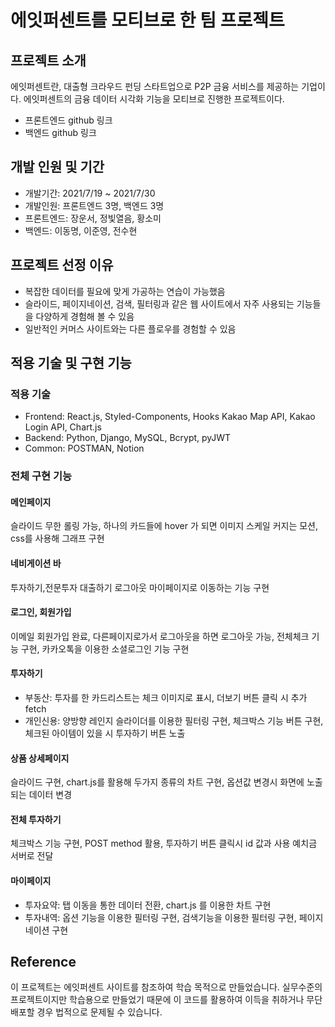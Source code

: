# 에잇퍼센트를 모티브로 한 팀 프로젝트

## 프로젝트 소개
에잇퍼센트란, 대출형 크라우드 펀딩 스타트업으로 P2P 금융 서비스를 제공하는 기업이다.
에잇퍼센트의 금융 데이터 시각화 기능을 모티브로 진행한 프로젝트이다.

- 프론트엔드 github 링크
- 백엔드 github 링크

## 개발 인원 및 기간
- 개발기간: 2021/7/19 ~ 2021/7/30
- 개발인원: 프론트엔드 3명, 백엔드 3명
- 프론트엔드: 장운서, 정빛열음, 황소미
- 백엔드: 이동명, 이준영, 전수현

## 프로젝트 선정 이유
- 복잡한 데이터를 필요에 맞게 가공하는 연습이 가능했음
- 슬라이드, 페이지네이션, 검색, 필터링과 같은 웹 사이트에서 자주 사용되는 기능들을 다양하게 경험해 볼 수 있음
- 일반적인 커머스 사이트와는 다른 플로우를 경험할 수 있음

## 적용 기술 및 구현 기능

### 적용 기술
- Frontend: React.js, Styled-Components, Hooks
                Kakao Map API, Kakao Login API, Chart.js
- Backend: Python, Django, MySQL, Bcrypt, pyJWT
- Common: POSTMAN, Notion

### 전체 구현 기능
#### 메인페이지
슬라이드 무한 롤링 가능,
하나의 카드들에 hover 가 되면 이미지 스케일 커지는 모션,
css를 사용해 그래프 구현

#### 네비게이션 바
투자하기,전문투자 대출하기 로그아웃 마이페이지로 이동하는 기능 구현

#### 로그인, 회원가입
이메일 회원가입 완료,
다른페이지로가서 로그아웃을 하면 로그아웃 가능,
전체체크 기능 구현,
카카오톡을 이용한 소셜로그인 기능 구현

#### 투자하기
- 부동산: 
투자를 한 카드리스트는 체크 이미지로 표시,
더보기 버튼 클릭 시 추가 fetch
- 개인신용: 
양방향 레인지 슬라이더를 이용한 필터링 구현,
체크박스 기능 버튼 구현,
체크된 아이템이 있을 시 투자하기 버튼 노출

#### 상품 상세페이지
슬라이드 구현,
chart.js를 활용해 두가지 종류의 차트 구현,
옵션값 변경시 화면에 노출되는 데이터 변경

#### 전체 투자하기
체크박스 기능 구현,
POST method 활용,
투자하기 버튼 클릭시 id 값과 사용 예치금 서버로 전달

#### 마이페이지
- 투자요약: 
탭 이동을 통한 데이터 전환,
chart.js 를 이용한 차트 구현
- 투자내역: 
옵션 기능을 이용한 필터링 구현,
검색기능을 이용한 필터링 구현,
페이지네이션 구현

## Reference
이 프로젝트는 에잇퍼센트 사이트를 참조하여 학습 목적으로 만들었습니다.
실무수준의 프로젝트이지만 학습용으로 만들었기 때문에 이 코드를 활용하여 이득을 취하거나 무단 배포할 경우 법적으로 문제될 수 있습니다.
